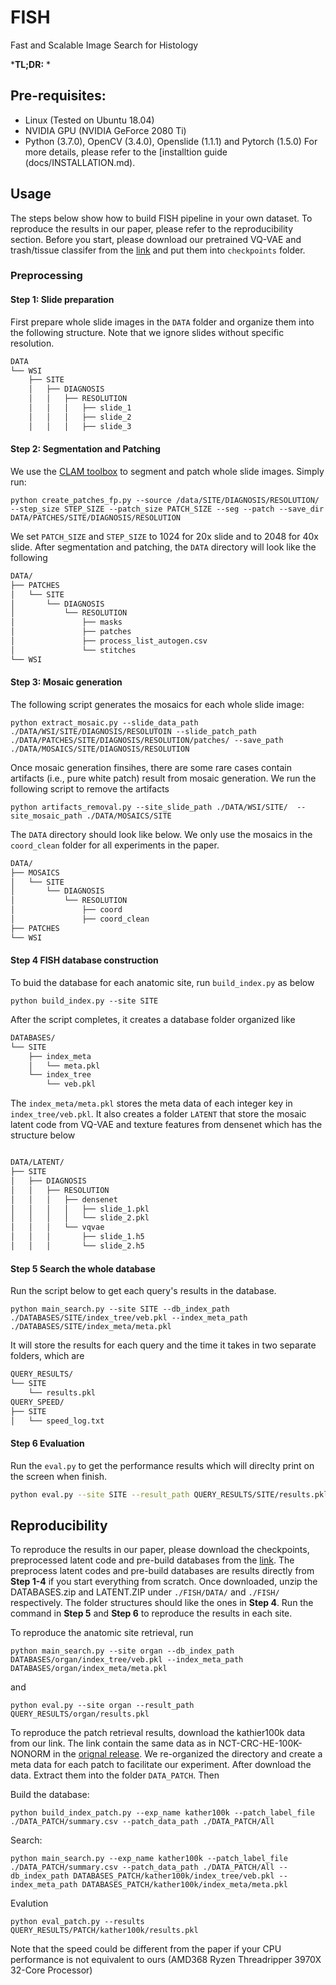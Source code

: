 FISH 
===========
Fast and Scalable Image Search for Histology

***TL;DR:** *

## Pre-requisites:
* Linux (Tested on Ubuntu 18.04)
* NVIDIA GPU (NVIDIA GeForce 2080 Ti) 
* Python (3.7.0), OpenCV (3.4.0), Openslide (1.1.1) and Pytorch (1.5.0)
For more details, please refer to the [installtion guide (docs/INSTALLATION.md).

## Usage
The steps below show how to build FISH pipeline in your own dataset. To reproduce the results in our paper, please refer to the reproducibility section.
Before you start, please download our pretrained VQ-VAE and trash/tissue classifer from the [link](https://drive.google.com/drive/folders/1OIUzTkkVpaBY2XBWlbQEVu3DF0mdaDw-?usp=sharing) and put them into `checkpoints` folder.
### Preprocessing
#### Step 1: Slide preparation
First prepare whole slide images in the `DATA` folder and organize them into the following structure. Note that we ignore slides without specific resolution. 
```bash
DATA
└── WSI
    ├── SITE
    │   ├── DIAGNOSIS
    │   │   ├── RESOLUTION
    │   │   │   ├── slide_1
    │   │   │   ├── slide_2
    │   │   │   ├── slide_3
```
#### Step 2: Segmentation and Patching
We use the [CLAM toolbox](https://github.com/mahmoodlab/CLAM/blob/master/docs/README.md) to segment and patch whole slide images. Simply run:
```
python create_patches_fp.py --source /data/SITE/DIAGNOSIS/RESOLUTION/ --step_size STEP_SIZE --patch_size PATCH_SIZE --seg --patch --save_dir DATA/PATCHES/SITE/DIAGNOSIS/RESOLUTION
```
We set `PATCH_SIZE` and `STEP_SIZE` to 1024 for 20x slide and to 2048 for 40x slide. After segmentation and patching, the `DATA` directory will look like the following
```bash
DATA/
├── PATCHES
│   └── SITE
│       └── DIAGNOSIS
│           └── RESOLUTION
│               ├── masks
│               ├── patches
│               ├── process_list_autogen.csv
│               └── stitches
└── WSI

```
#### Step 3: Mosaic generation
The following script generates the mosaics for each whole slide image:
```
python extract_mosaic.py --slide_data_path ./DATA/WSI/SITE/DIAGNOSIS/RESOLUTOIN --slide_patch_path ./DATA/PATCHES/SITE/DIAGNOSIS/RESOLUTION/patches/ --save_path ./DATA/MOSAICS/SITE/DIAGNOSIS/RESOLUTION
```

Once mosaic generation finsihes, there are some rare cases contain artifacts (i.e., pure white patch) result from mosaic generation. We run the following script to remove the artifacts
```
python artifacts_removal.py --site_slide_path ./DATA/WSI/SITE/  --site_mosaic_path ./DATA/MOSAICS/SITE
```
The `DATA` directory should look like below. We only use the mosaics in the `coord_clean` folder for all experiments in the paper.
```bash
DATA/
├── MOSAICS
│   └── SITE
│       └── DIAGNOSIS
│           └── RESOLUTION
│               ├── coord
│               ├── coord_clean
├── PATCHES
└── WSI
```
#### Step 4 FISH database construction
To buid the database for each anatomic site, run `build_index.py` as below
```
python build_index.py --site SITE
```
After the script completes, it creates a database folder organized like
```bash
DATABASES/
└── SITE
    ├── index_meta
    │   └── meta.pkl
    └── index_tree
        └── veb.pkl
```
The `index_meta/meta.pkl` stores the meta data of each integer key in `index_tree/veb.pkl`. 
It also creates a folder `LATENT` that store the mosaic latent code from VQ-VAE and texture features from densenet which has the structure below
```bash

DATA/LATENT/
├── SITE
│   ├── DIAGNOSIS
│   │   ├── RESOLUTION
│   │   │   ├── densenet
│   │   │   │   ├── slide_1.pkl
│   │   │   │   └── slide_2.pkl
│   │   │   └── vqvae
│   │   │       ├── slide_1.h5
│   │   │       └── slide_2.h5

```
#### Step 5 Search the whole database
Run the script below to get each query's results in the database.
```
python main_search.py --site SITE --db_index_path ./DATABASES/SITE/index_tree/veb.pkl --index_meta_path ./DATABASES/SITE/index_meta/meta.pkl
```

It will store the results for each query and the time it takes in two separate folders, which are
```bash
QUERY_RESULTS/
└── SITE
    └── results.pkl
QUERY_SPEED/
├── SITE
│   └── speed_log.txt
```
#### Step 6 Evaluation
Run the `eval.py` to get the performance results which will direclty print on the screen when finish.
```bash
python eval.py --site SITE --result_path QUERY_RESULTS/SITE/results.pkl
```

## Reproducibility
To reproduce the results in our paper, please download the checkpoints, preprocessed latent code and pre-build databases from the [link](https://drive.google.com/drive/folders/1OIUzTkkVpaBY2XBWlbQEVu3DF0mdaDw-?usp=sharing). The preprocess latent codes and pre-build databases are results directly from **Step 1-4** if you start everything from scratch. Once downloaded, unzip the DATABASES.zip and LATENT.ZIP  under `./FISH/DATA/` and `./FISH/` respectively.
The folder structures should like the ones in **Step 4**. Run the command in **Step 5** and **Step 6** to reproduce the results in each site. 

To reproduce the anatomic site retrieval, run
```
python main_search.py --site organ --db_index_path DATABASES/organ/index_tree/veb.pkl --index_meta_path DATABASES/organ/index_meta/meta.pkl
```
and
```
python eval.py --site organ --result_path QUERY_RESULTS/organ/results.pkl
```

To reproduce the patch retrieval results, download the kathier100k data from our link. The link contain the same data as in NCT-CRC-HE-100K-NONORM in the [orignal release](https://zenodo.org/record/1214456#.YNaUZH1ue3I). We re-organized the directory and create a meta data for each patch to facilitate our experiment. After download the data. Extract them into the folder `DATA_PATCH`.  Then

Build the database:
```
python build_index_patch.py --exp_name kather100k --patch_label_file ./DATA_PATCH/summary.csv --patch_data_path ./DATA_PATCH/All
```

Search:
```
python main_search.py --exp_name kather100k --patch_label_file ./DATA_PATCH/summary.csv --patch_data_path ./DATA_PATCH/All --db_index_path DATABASES_PATCH/kather100k/index_tree/veb.pkl --index_meta_path DATABASES_PATCH/kather100k/index_meta/meta.pkl
```

Evalution
```
python eval_patch.py --results QUERY_RESULTS/PATCH/kather100k/results.pkl
```

Note that the speed could be different from the paper if your CPU performance is not equivalent to ours (AMD368 Ryzen Threadripper 3970X 32-Core Processor)
